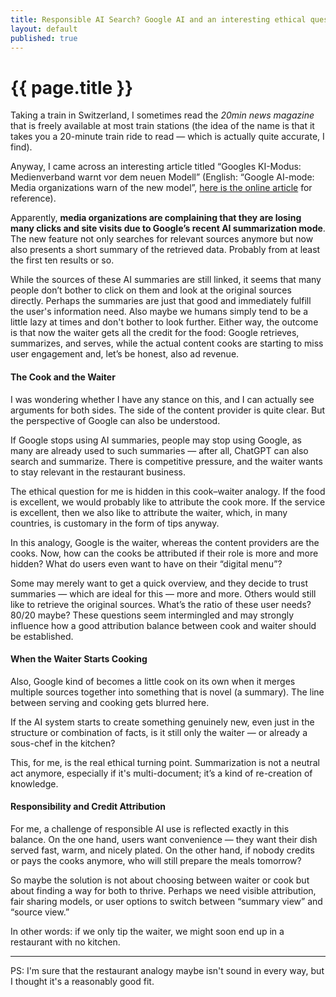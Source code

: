 ```yaml
---
title: Responsible AI Search? Google AI and an interesting ethical question
layout: default
published: true
---
```


# {{ page.title }}

Taking a train in Switzerland, I sometimes read the *20min news magazine* that is freely available at most train stations (the idea of the name is that it takes you a 20-minute train ride to read — which is actually quite accurate, I find).

Anyway, I came across an interesting article titled “Googles KI-Modus: Medienverband warnt vor dem neuen Modell” (English: “Google AI-mode: Media organizations warn of the new model”, [here is the online article](https://www.20min.ch/story/google-wie-chatgpt-googles-ki-modus-medienverband-warnt-vor-dem-neuen-modell-103429929) for reference). 

Apparently, **media organizations are complaining that they are losing many clicks and site visits due to Google’s recent AI summarization mode**. The new feature not only searches for relevant sources anymore but now also presents a short summary of the retrieved data. Probably from at least the first ten results or so.

While the sources of these AI summaries are still linked, it seems that many people don’t bother to click on them and look at the original sources directly. Perhaps the summaries are just that good and immediately fulfill the user's information need. Also maybe we humans simply tend to be a little lazy at times and don't bother to look further. Either way, the outcome is that now the waiter gets all the credit for the food: Google retrieves, summarizes, and serves, while the actual content cooks are starting to miss user engagement and, let’s be honest, also ad revenue.

#### The Cook and the Waiter

I was wondering whether I have any stance on this, and I can actually see arguments for both sides. The side of the content provider is quite clear. But the perspective of Google can also be understood.

If Google stops using AI summaries, people may stop using Google, as many are already used to such summaries — after all, ChatGPT can also search and summarize. There is competitive pressure, and the waiter wants to stay relevant in the restaurant business.

The ethical question for me is hidden in this cook–waiter analogy. If the food is excellent, we would probably like to attribute the cook more. If the service is excellent, then we also like to attribute the waiter, which, in many countries, is customary in the form of tips anyway.

In this analogy, Google is the waiter, whereas the content providers are the cooks. Now, how can the cooks be attributed if their role is more and more hidden? What do users even want to have on their “digital menu”?

Some may merely want to get a quick overview, and they decide to trust summaries — which are ideal for this — more and more. Others would still like to retrieve the original sources. What’s the ratio of these user needs? 80/20 maybe? These questions seem intermingled and may strongly influence how a good attribution balance between cook and waiter should be established.

#### When the Waiter Starts Cooking

Also, Google kind of becomes a little cook on its own when it merges multiple sources together into something that is novel (a summary). The line between serving and cooking gets blurred here.

If the AI system starts to create something genuinely new, even just in the structure or combination of facts, is it still only the waiter — or already a sous-chef in the kitchen?

This, for me, is the real ethical turning point. Summarization is not a neutral act anymore, especially if it's multi-document; it’s a kind of re-creation of knowledge. 

#### Responsibility and Credit Attribution

For me, a challenge of responsible AI use is reflected exactly in this balance. On the one hand, users want convenience — they want their dish served fast, warm, and nicely plated. On the other hand, if nobody credits or pays the cooks anymore, who will still prepare the meals tomorrow?

So maybe the solution is not about choosing between waiter or cook but about finding a way for both to thrive. Perhaps we need visible attribution, fair sharing models, or user options to switch between “summary view” and “source view.”

In other words: if we only tip the waiter, we might soon end up in a restaurant with no kitchen.

---

PS: I'm sure that the restaurant analogy maybe isn't sound in every way, but I thought it's a reasonably good fit.
